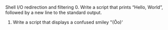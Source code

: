 Shell I/O redirection and filtering 
0. Write a script that prints “Hello, World”, followed by a new line to the standard output.
1. Write a script that displays a confused smiley "(Ôo)'

